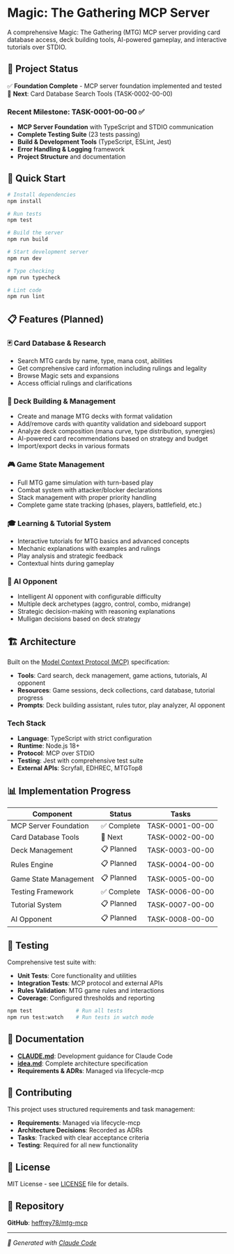 # Magic: The Gathering MCP Server

A comprehensive Magic: The Gathering (MTG) MCP server providing card database access, deck building tools, AI-powered gameplay, and interactive tutorials over STDIO.

## 🎯 Project Status

✅ **Foundation Complete** - MCP server foundation implemented and tested  
🎯 **Next**: Card Database Search Tools (TASK-0002-00-00)

### Recent Milestone: TASK-0001-00-00 ✅
- **MCP Server Foundation** with TypeScript and STDIO communication
- **Complete Testing Suite** (23 tests passing)
- **Build & Development Tools** (TypeScript, ESLint, Jest)
- **Error Handling & Logging** framework
- **Project Structure** and documentation

## 🚀 Quick Start

```bash
# Install dependencies
npm install

# Run tests
npm test

# Build the server
npm run build

# Start development server
npm run dev

# Type checking
npm run typecheck

# Lint code
npm run lint
```

## 📋 Features (Planned)

### 🃏 Card Database & Research
- Search MTG cards by name, type, mana cost, abilities
- Get comprehensive card information including rulings and legality
- Browse Magic sets and expansions
- Access official rulings and clarifications

### 🧩 Deck Building & Management
- Create and manage MTG decks with format validation
- Add/remove cards with quantity validation and sideboard support
- Analyze deck composition (mana curve, type distribution, synergies)
- AI-powered card recommendations based on strategy and budget
- Import/export decks in various formats

### 🎮 Game State Management
- Full MTG game simulation with turn-based play
- Combat system with attacker/blocker declarations
- Stack management with proper priority handling
- Complete game state tracking (phases, players, battlefield, etc.)

### 🎓 Learning & Tutorial System
- Interactive tutorials for MTG basics and advanced concepts
- Mechanic explanations with examples and rulings
- Play analysis and strategic feedback
- Contextual hints during gameplay

### 🤖 AI Opponent
- Intelligent AI opponent with configurable difficulty
- Multiple deck archetypes (aggro, control, combo, midrange)
- Strategic decision-making with reasoning explanations
- Mulligan decisions based on deck strategy

## 🏗️ Architecture

Built on the [Model Context Protocol (MCP)](https://modelcontextprotocol.io/) specification:

- **Tools**: Card search, deck management, game actions, tutorials, AI opponent
- **Resources**: Game sessions, deck collections, card database, tutorial progress
- **Prompts**: Deck building assistant, rules tutor, play analyzer, AI opponent

### Tech Stack
- **Language**: TypeScript with strict configuration
- **Runtime**: Node.js 18+
- **Protocol**: MCP over STDIO
- **Testing**: Jest with comprehensive test suite
- **External APIs**: Scryfall, EDHREC, MTGTop8

## 📊 Implementation Progress

| Component | Status | Tasks |
|-----------|--------|-------|
| MCP Server Foundation | ✅ Complete | TASK-0001-00-00 |
| Card Database Tools | 🎯 Next | TASK-0002-00-00 |
| Deck Management | 📋 Planned | TASK-0003-00-00 |
| Rules Engine | 📋 Planned | TASK-0004-00-00 |
| Game State Management | 📋 Planned | TASK-0005-00-00 |
| Testing Framework | ✅ Complete | TASK-0006-00-00 |
| Tutorial System | 📋 Planned | TASK-0007-00-00 |
| AI Opponent | 📋 Planned | TASK-0008-00-00 |

## 🧪 Testing

Comprehensive test suite with:
- **Unit Tests**: Core functionality and utilities
- **Integration Tests**: MCP protocol and external APIs
- **Rules Validation**: MTG game rules and interactions
- **Coverage**: Configured thresholds and reporting

```bash
npm test              # Run all tests
npm run test:watch    # Run tests in watch mode
```

## 📖 Documentation

- **[CLAUDE.md](./CLAUDE.md)**: Development guidance for Claude Code
- **[idea.md](./idea.md)**: Complete architecture specification
- **Requirements & ADRs**: Managed via lifecycle-mcp

## 🤝 Contributing

This project uses structured requirements and task management:
- **Requirements**: Managed via lifecycle-mcp
- **Architecture Decisions**: Recorded as ADRs
- **Tasks**: Tracked with clear acceptance criteria
- **Testing**: Required for all new functionality

## 📄 License

MIT License - see [LICENSE](./LICENSE) file for details.

## 🔗 Repository

**GitHub**: [heffrey78/mtg-mcp](https://github.com/heffrey78/mtg-mcp)

---

*🤖 Generated with [Claude Code](https://claude.ai/code)*